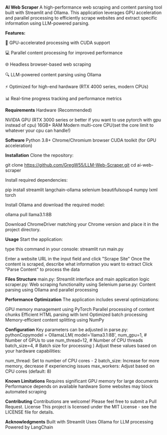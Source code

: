 **AI Web Scraper**
A high-performance web scraping and content parsing tool built with Streamlit and Ollama. This application leverages GPU acceleration and parallel processing to efficiently scrape websites and extract specific information using LLM-powered parsing.

**Features:**

🚀 GPU-accelerated processing with CUDA support

💻 Parallel content processing for improved performance

🌐 Headless browser-based web scraping

🔍 LLM-powered content parsing using Ollama

⚡ Optimized for high-end hardware (RTX 4000 series, modern CPUs)

📊 Real-time progress tracking and performance metrics

**Requirements**
Hardware (Recommended)

NVIDIA GPU (RTX 3000 series or better if you want to use pytorch with gpu instead of cpu)
16GB+ RAM
Modern multi-core CPU(set the core limit to whatever your cpu can handle!)

**Software**
Python 3.8+
Chrome/Chromium browser
CUDA toolkit (for GPU acceleration)

**Installation**
Clone the repository:

git clone https://github.com/GregW55/LLM-Web-Scraper.git
cd ai-web-scraper

Install required dependencies:

pip install streamlit langchain-ollama selenium beautifulsoup4 numpy lxml torch

Install Ollama and download the required model:

ollama pull llama3.1:8B

Download ChromeDriver matching your Chrome version and place it in the project directory.

**Usage**
Start the application:

type this command in your console: streamlit run main.py

Enter a website URL in the input field and click "Scrape Site"
Once the content is scraped, describe what information you want to extract
Click "Parse Content" to process the data

**Files Structure**
main.py: Streamlit interface and main application logic
scraper.py: Web scraping functionality using Selenium
parse.py: Content parsing using Ollama and parallel processing

**Performance Optimization**
The application includes several optimizations:

GPU memory management using PyTorch
Parallel processing of content chunks
Efficient HTML parsing with lxml
Optimized batch processing
Memory-efficient content splitting using NumPy

**Configuration**
Key parameters can be adjusted in parse.py:
pythonCopymodel = OllamaLLM(
    model='llama3.1:8B',
    num_gpu=1,  # Number of GPUs to use
    num_thread=12,  # Number of CPU threads
    batch_size=4,  # Batch size for processing
)
Adjust these values based on your hardware capabilities:

num_thread: Set to number of CPU cores - 2
batch_size: Increase for more memory, decrease if experiencing issues
max_workers: Adjust based on CPU cores (default: 8)

**Known Limitations**
Requires significant GPU memory for large documents
Performance depends on available hardware
Some websites may block automated scraping

**Contributing**
Contributions are welcome! Please feel free to submit a Pull Request.
License
This project is licensed under the MIT License - see the LICENSE file for details.

**Acknowledgments**
Built with Streamlit
Uses Ollama for LLM processing
Powered by LangChain
